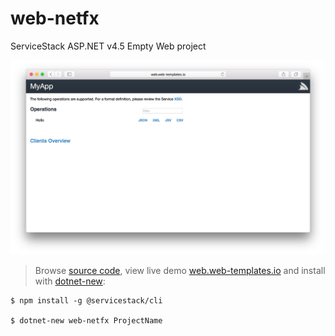 # web-netfx

ServiceStack ASP.NET v4.5 Empty Web project

[![](https://raw.githubusercontent.com/ServiceStack/Assets/master/csharp-templates/web.png)](http://web.web-templates.io/)

> Browse [source code](https://github.com/NetFrameworkTemplates/web-netfx), view live demo [web.web-templates.io](http://web.web-templates.io) and install with [dotnet-new](http://docs.servicestack.net/dotnet-new):

    $ npm install -g @servicestack/cli

    $ dotnet-new web-netfx ProjectName
